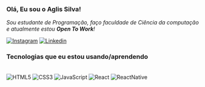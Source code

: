 ### Olá, Eu sou o Aglis Silva!

_Sou estudante de Programação, faço faculdade de Ciência da computação e atualmente estou **Open To Work**!_

[![Instagram](https://img.shields.io/badge/Instagram-E4405F?style=for-the-badge&logo=instagram&logoColor=white)](https://www.instagram.com/aglis_silvaa/)
[![Linkedin](https://img.shields.io/badge/LinkedIn-0077B5?style=for-the-badge&logo=linkedin&logoColor=white)](https://www.linkedin.com/in/aglis-bernardino-da-silva/)

### Tecnologias que eu estou usando/aprendendo

<div style="display: inline-block"><br/> 
    <img align="center" alt="HTML5" src="https://img.shields.io/badge/HTML5-E34F26?style=for-the-badge&logo=html5&logoColor=white">
    <img align="center" alt="CSS3" src="https://img.shields.io/badge/CSS3-1572B6?style=for-the-badge&logo=css3&logoColor=white">
    <img align="center" alt="JavaScript" src="https://img.shields.io/badge/JavaScript-323330?style=for-the-badge&logo=javascript&logoColor=F7DF1E">
    <img align="center" alt="React" src="https://img.shields.io/badge/React-20232A?style=for-the-badge&logo=react&logoColor=61DAFB">
    <img align="center" alt="ReactNative" src="https://img.shields.io/badge/React_Native-20232A?style=for-the-badge&logo=react&logoColor=61DAFB">
</div>
